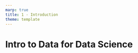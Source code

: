 ```yaml
---
marp: true
title: 1 - Introduction
theme: template
---
```


<!-- _class: title-slide -->

# Intro to Data for Data Science

<!--
Hi. I'm Matthew Renze, data science consultant, author, and public speaker.
Welcome to this introductory course on data for data science.
In this course, we'll learn about data as a foundation for data science.
We'll learn what data is, why it's important, and how it is used within data science.
In addition, we'll learn about data types, data structures, tabular data, and the data life cycle, all from the perspective of data science.
But first, let's begin with a quick story.
-->
